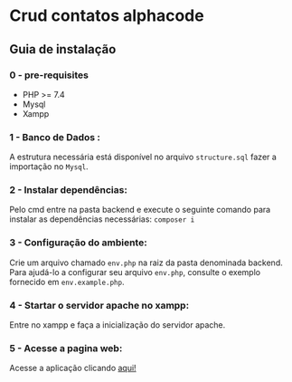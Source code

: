 # Crud contatos alphacode

## Guia de instalação

### 0 - pre-requisites
- PHP >= 7.4
- Mysql
- Xampp

### 1 - Banco de Dados :
A estrutura necessária está disponível no arquivo <code>structure.sql</code> fazer a importação no <code>Mysql</code>.

### 2 - Instalar dependências:
Pelo cmd entre na pasta backend e execute o seguinte comando para instalar as dependências necessárias: <code>composer i</code>

### 3 - Configuração do ambiente:
Crie um arquivo chamado <code>env.php</code> na raiz da pasta denominada backend.
Para ajudá-lo a configurar seu arquivo <code>env.php</code>, consulte o exemplo fornecido em <code>env.example.php</code>.

### 4 - Startar o servidor apache no xampp:
Entre no xampp e faça a inicialização do servidor apache.

### 5 - Acesse a pagina web:
Acesse a aplicação clicando <a href="https://crud-contacts-alphacode.vercel.app/">aqui!</a>


